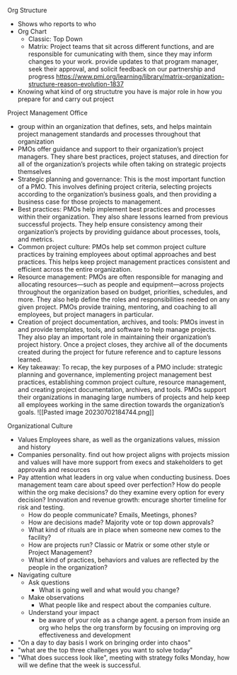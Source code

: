 Org Structure
- Shows who reports to who
- Org Chart
	- Classic: Top Down
	- Matrix: Project teams that sit across different functions, and are responsible for cumunicating with them, since they may inform changes to your work. provide updates to that program manager, seek their approval, and solicit feedback on our partnership and progress https://www.pmi.org/learning/library/matrix-organization-structure-reason-evolution-1837
- Knowing what kind of org structutre you have is major role in how you prepare for and carry out project 

Project Management Office
- group within an organization that defines, sets, and helps maintain project management standards and processes throughout that organization
- PMOs offer guidance and support to their organization’s project managers. They share best practices, project statuses, and direction for all of the organization’s projects while often taking on strategic projects themselves
- Strategic planning and governance: This is the most important function of a PMO. This involves defining project criteria, selecting projects according to the organization’s business goals, and then providing a business case for those projects to management. 
- Best practices: PMOs help implement best practices and processes within their organization. They also share lessons learned from previous successful projects. They help ensure consistency among their organization’s projects by providing guidance about processes, tools, and metrics.
- Common project culture: PMOs help set common project culture practices by training employees about optimal approaches and best practices. This helps keep project management practices consistent and efficient across the entire organization. 
- Resource management: PMOs are often responsible for managing and allocating resources—such as people and equipment—across projects throughout the organization based on budget, priorities, schedules, and more. They also help define the roles and responsibilities needed on any given project. PMOs provide training, mentoring, and coaching to all employees, but project managers in particular. 
- Creation of project documentation, archives, and tools: PMOs invest in and provide templates, tools, and software to help manage projects. They also play an important role in maintaining their organization’s project history. Once a project closes, they archive all of the documents created during the project for future reference and to capture lessons learned.
- Key takeaway: To recap, the key purposes of a PMO include: strategic planning and governance, implementing project management best practices, establishing common project culture, resource management, and creating project documentation, archives, and tools. PMOs support their organizations in managing large numbers of projects and help keep all employees working in the same direction towards the organization’s goals. ![[Pasted image 20230702184744.png]]

Organizational Culture
- Values Employees share, as well as the organizations values, mission and history
- Companies personality. find out how project aligns with projects mission and values will have more support from execs and stakeholders to get approvals and resources
- Pay attention what leaders in org value when conducting business. Does management team care about speed over perfection? How do people within the org make decisions? do they examine every option for every decision? Innovation and revenue growth: encurage shorter timeline for risk and testing. 
	- How do people communicate? Emails, Meetings, phones?
	- How are decisions made? Majority vote or top down approvals? 
	- What kind of rituals are in place when someone new comes to the facility?
	- How are projects run? Classic or Matrix or some other style or Project Management?
	- What kind of practices, behaviors and values are reflected by the people in the organization?
- Navigating culture
	- Ask questions
		- What is going well and what would you change?
	- Make observations
		- What people like and respect about the companies culture.
	- Understand your impact
		- be aware of your role as a change agent. a person from inside an org who helps the org transform by focusing on improving org effectiveness and development
- "On a day to day basis I work on bringing order into chaos"
- "what are the top three challenges you want to solve today"
- "What does success look like", meeting with strategy folks Monday, how will we define that the week is successful. 
